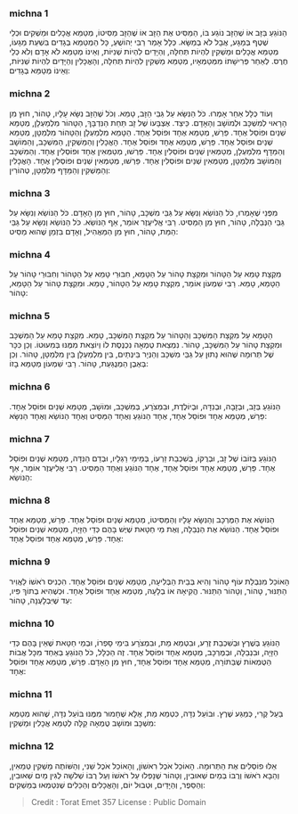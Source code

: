 
### michna 1
הַנּוֹגֵעַ בַּזָּב אוֹ שֶׁהַזָּב נוֹגֵע בּוֹ, הַמַּסִּיט אֶת הַזָּב אוֹ שֶׁהַזָּב מַסִּיטוֹ, מְטַמֵּא אֳכָלִים וּמַשְׁקִים וּכְלֵי שֶׁטֶף בְּמַגָּע, אֲבָל לֹא בְמַשָּׂא. כְּלָל אָמַר רַבִּי יְהוֹשֻׁעַ, כָּל הַמְטַמֵּא בְגָדִים בִּשְׁעַת מַגָּעוֹ, מְטַמֵּא אֳכָלִים וּמַשְׁקִין לִהְיוֹת תְּחִלָּה, וְהַיָּדַיִם לִהְיוֹת שְׁנִיּוֹת, וְאֵינוֹ מְטַמֵּא לֹא אָדָם וְלֹא כְלֵי חֶרֶס. לְאַחַר פְּרִישָׁתוֹ מִמְּטַמְּאָיו, מְטַמֵּא מַשְׁקִין לִהְיוֹת תְּחִלָּה, וְהָאֳכָלִין וְהַיָּדַיִם לִהְיוֹת שְׁנִיּוֹת, וְאֵינוֹ מְטַמֵּא בְגָדִים: 

### michna 2
וְעוֹד כְּלָל אַחֵר אָמְרוּ. כֹּל הַנִּשָּׂא עַל גַּבֵּי הַזָּב, טָמֵא. וְכֹל שֶׁהַזָּב נִשָּׂא עָלָיו, טָהוֹר, חוּץ מִן הָרָאוּי לְמִשְׁכָּב וּלְמוֹשָׁב וְהָאָדָם. כֵּיצַד. אֶצְבָּעוֹ שֶׁל זָב תַּחַת הַנִּדְבָּךְ, הַטָּהוֹר מִלְמַעְלָן, מְטַמֵּא שְׁנַיִם וּפוֹסֵל אֶחָד. פֵּרַשׁ, מְטַמֵּא אֶחָד וּפוֹסֵל אֶחָד. הַטָּמֵא מִלְמַעְלָן וְהַטָּהוֹר מִלְּמַטָּן, מְטַמֵּא שְׁנַיִם וּפוֹסֵל אֶחָד. פֵּרַשׁ, מְטַמֵא אֶחָד וּפוֹסֵל אֶחָד. הָאֳכָלִין וְהַמַּשְׁקִין, הַמִּשְׁכָּב, וְהַמּוֹשָׁב וְהַמַּדָּף מִלְמַעְלָן, מְטַמְּאִין שְׁנַיִם וּפוֹסְלִין אֶחָד. פֵּרְשׁוּ, מְטַמְּאִין אֶחָד וּפוֹסְלִין אֶחָד. וְהַמִּשְׁכָּב וְהַמּוֹשָׁב מִלְּמַטָּן, מְטַמְּאִין שְׁנַיִם וּפוֹסְלִין אֶחָד. פֵּרְשׁוּ, מְטַמְּאִין שְׁנַיִם וּפוֹסְלִין אֶחָד. הָאֳכָלִין וְהַמַּשְׁקִין וְהַמַּדָּף מִלְּמַטָּן, טְהוֹרִין: 

### michna 3
מִפְּנֵי שֶׁאָמְרוּ, כֹּל הַנּוֹשֵׂא וְנִשָּׂא עַל גַּבֵּי מִשְׁכָּב, טָהוֹר, חוּץ מִן הָאָדָם. כֹּל הַנּוֹשֵׂא וְנִשָּׂא עַל גַּבֵּי הַנְּבֵלָה, טָהוֹר, חוּץ מִן הַמַּסִּיט. רַבִּי אֱלִיעֶזֶר אוֹמֵר, אַף הַנּוֹשֵׂא. כֹּל הַנּוֹשֵׂא וְנִשָּׂא עַל גַּבֵּי הַמֵּת, טָהוֹר, חוּץ מִן הַמַּאֲהִיל, וְאָדָם בִּזְמַן שֶׁהוּא מַסִּיט: 

### michna 4
מִקְצָת טָמֵא עַל הַטָּהוֹר וּמִקְצָת טָהוֹר עַל הַטָּמֵא, חִבּוּרֵי טָמֵא עַל הַטָּהוֹר וְחִבּוּרֵי טָהוֹר עַל הַטָּמֵא, טָמֵא. רַבִּי שִׁמְעוֹן אוֹמֵר, מִקְצָת טָמֵא עַל הַטָּהוֹר, טָמֵא. וּמִקְצָת טָהוֹר עַל הַטָּמֵא, טָהוֹר: 

### michna 5
הַטָּמֵא עַל מִקְצָת הַמִּשְׁכָּב וְהַטָּהוֹר עַל מִקְצָת הַמִּשְׁכָּב, טָמֵא. מִקְצָת טָמֵא עַל הַמִּשְׁכָּב וּמִקְצָת טָהוֹר עַל הַמִּשְׁכָּב, טָהוֹר. נִמְצֵאת טֻמְאָה נִכְנֶסֶת לוֹ וְיוֹצֵאת מִמֶּנּוּ בְּמִעוּטוֹ. וְכֵן כִּכָּר שֶׁל תְּרוּמָה שֶׁהוּא נָתוּן עַל גַּבֵּי מִשְׁכָּב וְהַנְּיָר בֵּינְתַיִם, בֵּין מִלְמַעְלָן בֵּין מִלְּמַטָּן, טָהוֹר. וְכֵן בְּאֶבֶן הַמְנֻגַּעַת, טָהוֹר. רַבִּי שִׁמְעוֹן מְטַמֵּא בָזוֹ: 

### michna 6
הַנּוֹגֵעַ בְּזָב, וּבְזָבָה, וּבְנִדָּה, וּבְיוֹלֶדֶת, וּבִמְצֹרָע, בְּמִשְׁכָּב, וּמוֹשָׁב, מְטַמֵּא שְׁנַיִם וּפוֹסֵל אֶחָד. פֵּרַשׁ, מְטַמֵּא אֶחָד וּפוֹסֵל אֶחָד, אֶחָד הַנּוֹגֵעַ וְאֶחָד הַמַּסִּיט וְאֶחָד הַנּוֹשֵׂא וְאֶחָד הַנִּשָּׂא: 

### michna 7
הַנּוֹגֵעַ בְּזוֹבוֹ שֶׁל זָב, וּבְרֻקּוֹ, בְּשִׁכְבַת זַרְעוֹ, בְּמֵימֵי רַגְלָיו, וּבְדַם הַנִּדָּה, מְטַמֵּא שְׁנַיִם וּפוֹסֵל אֶחָד. פֵּרַשׁ, מְטַמֵּא אֶחָד וּפוֹסֵל אֶחָד, אֶחָד הַנּוֹגֵעַ וְאֶחָד הַמַּסִּיט. רַבִּי אֱלִיעֶזֶר אוֹמֵר, אַף הַנּוֹשֵׂא: 

### michna 8
הַנּוֹשֵׂא אֶת הַמֶּרְכָּב וְהַנִּשָּׂא עָלָיו וְהַמַּסִּיטוֹ, מְטַמֵּא שְׁנַיִם וּפוֹסֵל אֶחָד. פֵּרַשׁ, מְטַמֵּא אֶחָד וּפוֹסֵל אֶחָד. הַנּוֹשֵׂא אֶת הַנְּבֵלָה, וְאֶת מֵי חַטָּאת שֶׁיֶּשׁ בָּהֶם כְּדֵי הַזָּיָה, מְטַמֵּא שְׁנַיִם וּפוֹסֵל אֶחָד. פֵּרַשׁ, מְטַמֵּא אֶחָד וּפוֹסֵל אֶחָד: 

### michna 9
הָאוֹכֵל מִנִּבְלַת עוֹף טָהוֹר וְהִיא בְּבֵית הַבְּלִיעָה, מְטַמֵּא שְׁנַיִם וּפוֹסֵל אֶחָד. הִכְנִיס רֹאשׁוֹ לַאֲוִיר הַתַּנּוּר, טָהוֹר, וְטָהוֹר הַתַּנּוּר. הֱקִיאָהּ אוֹ בְלָעָהּ, מְטַמֵּא אֶחָד וּפוֹסֵל אֶחָד. וּכְשֶׁהִיא בְתוֹךְ פִּיו, עַד שֶׁיִּבְלָעֶנָּה, טָהוֹר: 

### michna 10
הַנּוֹגֵעַ בְּשֶׁרֶץ וּבְשִׁכְבַת זֶרַע, וּבִטְמֵא מֵת, וּבִמְצֹרָע בִּימֵי סָפְרוֹ, וּבְמֵי חַטָּאת שֶׁאֵין בָּהֶם כְּדֵי הַזָּיָה, וּבִנְבֵלָה, וּבְמֶרְכָּב, מְטַמֵּא אֶחָד וּפוֹסֵל אֶחָד. זֶה הַכְּלָל, כֹּל הַנּוֹגֵעַ בְּאַחַד מִכָּל אֲבוֹת הַטֻּמְאוֹת שֶׁבַּתּוֹרָה, מְטַמֵּא אֶחָד וּפוֹסֵל אֶחָד, חוּץ מִן הָאָדָם. פֵּרַשׁ, מְטַמֵּא אֶחָד וּפוֹסֵל אֶחָד: 

### michna 11
בַּעַל קֶרִי, כְּמַגַּע שֶׁרֶץ. וּבוֹעֵל נִדָּה, כִּטְמֵא מֵת, אֶלָּא שֶׁחָמוּר מִמֶּנּוּ בּוֹעֵל נִדָּה, שֶׁהוּא מְטַמֵּא מִשְׁכָּב וּמוֹשָׁב טֻמְאָה קַלָּה לְטַמֵּא אֳכָלִין וּמַשְׁקִין: 

### michna 12
אֵלּוּ פוֹסְלִים אֶת הַתְּרוּמָה. הָאוֹכֵל אֹכֶל רִאשׁוֹן, וְהָאוֹכֵל אֹכֶל שֵׁנִי, וְהַשּׁוֹתֶה מַשְׁקִין טְמֵאִין, וְהַבָּא רֹאשׁוֹ וְרֻבּוֹ בְּמַיִם שְׁאוּבִין, וְטָהוֹר שֶׁנָּפְלוּ עַל רֹאשׁוֹ וְעַל רֻבּוֹ שְׁלשָׁה לֻגִּין מַיִם שְׁאוּבִין, וְהַסֵּפֶר, וְהַיָּדַיִם, וּטְבוּל יוֹם, וְהָאֳכָלִים וְהַכֵּלִים שֶׁנִּטְמְאוּ בְמַשְׁקִים: 

>Credit : Torat Emet 357
>License : Public Domain 
